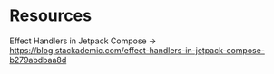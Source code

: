 # Resources


Effect Handlers in Jetpack Compose -> https://blog.stackademic.com/effect-handlers-in-jetpack-compose-b279abdbaa8d
